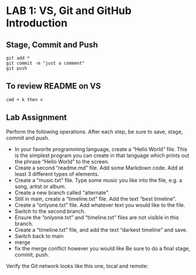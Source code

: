 # LAB 1: VS, Git and GitHub Introduction

## Stage, Commit and Push
```git
git add *
git commit -m "just a comment"
git push
```

## To review README on VS
```
cmd + k then v
```

## Lab Assignment

Perform the following operations. After each step, be sure to save, stage, commit and push.
- In your favorite programming language, create a “Hello World” file. This is the simplest program you can create in that language which prints out the phrase “Hello World” to the screen.
- Create a second “readme.md” file. Add some Markdown code. Add at least 3 different types of elements.
- Create a “music.txt” file. Type some music you like into the file, e.g. a song, artist or album.
- Create a new branch called “alternate”.
- Still in main, create a “timeline.txt” file. Add the text “best timeline”.
- Create a “onlyone.txt” file. Add whatever text you would like to the file.
- Switch to the second branch.
- Ensure the “onlyone.txt” and “timeline.txt” files are not visible in this branch.
- Create a “timeline.txt” file, and add the text “darkest timeline” and save.
- Switch back to main
- merge
- fix the merge conflict however you would like Be sure to do a final stage, commit, push.

Verify the Git network looks like this one, local and remote: